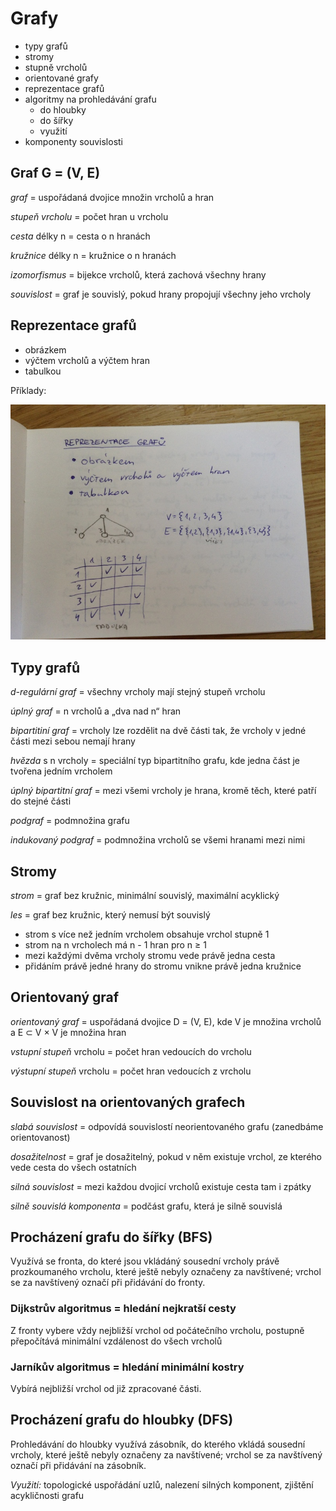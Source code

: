 # Grafy
- typy grafů
- stromy
- stupně vrcholů
- orientované grafy
- reprezentace grafů
- algoritmy na prohledávání grafu
    - do hloubky
    - do šířky
    - využití
- komponenty souvislosti

## Graf G = (V, E)
_graf_ = uspořádaná dvojice množin vrcholů a hran

_stupeň vrcholu_ = počet hran u vrcholu

_cesta_ délky n = cesta o n hranách

_kružnice_ délky n = kružnice o n hranách

_izomorfismus_ = bijekce vrcholů, která zachová všechny hrany

_souvislost_ = graf je souvislý, pokud hrany propojují všechny jeho vrcholy

## Reprezentace grafů
- obrázkem
- výčtem vrcholů a výčtem hran
- tabulkou

Příklady:

![](09/IMG_4653.JPG)

## Typy grafů
_d-regulární graf_ = všechny vrcholy mají stejný stupeň vrcholu

_úplný graf_ = n vrcholů a „dva nad n“ hran

_bipartitiní graf_ = vrcholy lze rozdělit na dvě části tak, že vrcholy v jedné části mezi sebou nemají hrany

_hvězda_ s n vrcholy = speciální typ bipartitního grafu, kde jedna část je tvořena jedním vrcholem

_úplný bipartitní graf_ = mezi všemi vrcholy je hrana, kromě těch, které patří do stejné části

_podgraf_ = podmnožina grafu

_indukovaný podgraf_ = podmnožina vrcholů se všemi hranami mezi nimi

## Stromy
_strom_ = graf bez kružnic, minimální souvislý, maximální acyklický

_les_ = graf bez kružnic, který nemusí být souvislý

- strom s více než jedním vrcholem obsahuje vrchol stupně 1
- strom na n vrcholech má n - 1 hran pro n ≥ 1
- mezi každými dvěma vrcholy stromu vede právě jedna cesta
- přidáním právě jedné hrany do stromu vnikne právě jedna kružnice

## Orientovaný graf
_orientovaný graf_ = uspořádaná dvojice D = (V, E), kde V je množina vrcholů a E ⊂ V × V je množina hran

_vstupní stupeň_ vrcholu = počet hran vedoucích do vrcholu

_výstupní stupeň_ vrcholu = počet hran vedoucích z vrcholu

## Souvislost na orientovaných grafech
_slabá souvislost_ = odpovídá souvislostí neorientovaného grafu (zanedbáme orientovanost)

_dosažitelnost_ = graf je dosažitelný, pokud v něm existuje vrchol, ze kterého vede cesta do všech ostatních

_silná souvislost_ = mezi každou dvojicí vrcholů existuje cesta tam i zpátky

_silně souvislá komponenta_ = podčást grafu, která je silně souvislá

## Procházení grafu do šířky (BFS)
Využívá se fronta, do které jsou vkládáný sousední vrcholy právě prozkoumaného vrcholu, které ještě nebyly označeny za navštívené; vrchol se za navštívený označí při přidávání do fronty.

### Dijkstrův algoritmus = hledání nejkratší cesty
Z fronty vybere vždy nejbližší vrchol od počátečního vrcholu, postupně přepočítává minimální vzdálenost do všech vrcholů

### Jarníkův algoritmus = hledání minimální kostry
Vybírá nejbližší vrchol od již zpracované části.

## Procházení grafu do hloubky (DFS)
Prohledávání do hloubky využívá zásobník, do kterého vkládá sousední vrcholy, které ještě nebyly označeny za navštívené; vrchol se za navštívený označí při přidávání na zásobník.

_Využití:_ topologické uspořádání uzlů, nalezení silných komponent, zjištění acykličnosti grafu
